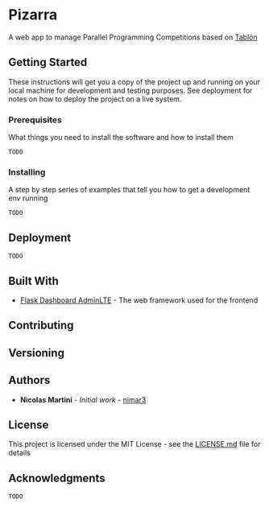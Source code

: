 # Pizarra

A web app to manage Parallel Programming Competitions based on [Tablón](https://trasgo.infor.uva.es/tablon/)

## Getting Started

These instructions will get you a copy of the project up and running on your local machine for development and testing purposes. See deployment for notes on how to deploy the project on a live system.

### Prerequisites

What things you need to install the software and how to install them

```
TODO
```

### Installing

A step by step series of examples that tell you how to get a development env running

```
TODO
```

## Deployment

```
TODO
```

## Built With

* [Flask Dashboard AdminLTE](https://github.com/app-generator/flask-dashboard-adminlte) - The web framework used for the frontend

## Contributing


## Versioning

## Authors

* **Nicolas Martini** - *Initial work* - [nimar3](https://github.com/nimar3)

## License

This project is licensed under the MIT License - see the [LICENSE.md](LICENSE.md) file for details

## Acknowledgments

```
TODO
```
